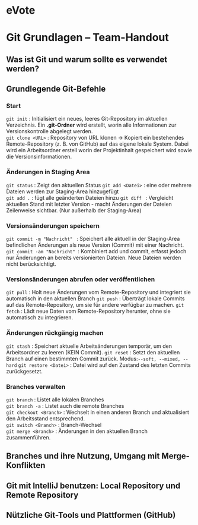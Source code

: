 # eVote

# Git Grundlagen – Team-Handout


## Was ist Git und warum sollte es verwendet werden?


## Grundlegende Git-Befehle

### Start
`git init` : Initialisiert ein neues, leeres Git-Repository im aktuellen Verzeichnis. Ein **.git-Ordner** wird erstellt, worin alle Informationen zur Versionskontrolle abgelegt werden.  
`git clone <URL>` : Repository von URL klonen -> Kopiert ein bestehendes Remote-Repository (z. B. von GitHub) auf das eigene lokale System. Dabei wird ein Arbeitsordner erstell worin der Projektinhalt gespeichert wird sowie die Versionsinformationen.  
### Änderungen in Staging Area
`git status` : Zeigt den aktuellen Status 
`git add <Datei>` : eine oder mehrere Dateien werden zur Staging-Area hinzugefügt  
`git add .` : fügt alle geänderten Dateien hinzu
`git diff ` : Vergleicht aktuellen Stand mit letzter Version - macht Änderungen der Dateien Zeilenweise sichtbar. (Nur außerhalb der Staging-Area)
### Versionsänderungen speichern
`git commit -m "Nachricht" ` : Speichert alle aktuell in der Staging-Area befindlichen Änderungen als neue Version (Commit) mit einer Nachricht.
`git commit -am "Nachricht" `: Kombiniert add und commit, erfasst jedoch nur Änderungen an bereits versionierten Dateien. Neue Dateien werden nicht berücksichtigt.
### Versionsänderungen abrufen oder veröffentlichen  
`git pull` :  Holt neue Änderungen vom Remote-Repository und integriert sie automatisch in den aktuellen Branch
`git push` : Überträgt lokale Commits auf das Remote-Repository, um sie für andere verfügbar zu machen.
`git fetch` : Lädt neue Daten vom Remote-Repository herunter, ohne sie automatisch zu integrieren.

### Änderungen rückgängig machen
`git stash` : Speichert aktuelle Arbeitsänderungen temporär, um den Arbeitsordner zu leeren (KEIN Commit).
`git reset` : Setzt den aktuellen Branch auf einen bestimmten Commit zurück. Modus:`--soft, --mixed, --hard`
`git restore <Datei>` : Datei wird auf den Zustand des letzten Commits zurückgesetzt.

### Branches verwalten  
`git branch` : Listet alle lokalen Branches  
`git branch -a` : Listet auch die remote Branches  
`git checkout <Branch>` : Wechselt in einen anderen Branch und aktualisiert den Arbeitsstand entsprechend.  
`git switch <Branch>` : Branch-Wechsel  
`git merge <Branch>` : Änderungen in den aktuellen Branch zusammenführen.  

## Branches und ihre Nutzung, Umgang mit Merge-Konflikten


## Git mit IntelliJ benutzen: Local Repository und Remote Repository


## Nützliche Git-Tools und Plattformen (GitHub)







